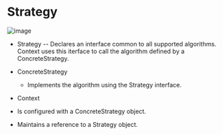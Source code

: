 # Strategy

![image](https://github.com/user-attachments/assets/d4f71fa2-b5e1-4c5d-83a1-facebbb72345)

- Strategy
  -- Declares an interface common to all supported algorithms. Context uses this iterface to call the algorithm defined by a ConcreteStrategy.

- ConcreteStrategy
  - Implements the algorithm using the Strategy interface.

- Context
 - Is configured with a ConcreteStrategy object.
 - Maintains a reference to a Strategy object.


